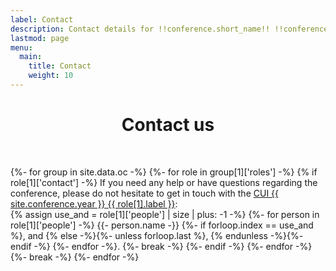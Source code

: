 ```yaml
---
label: Contact
description: Contact details for !!conference.short_name!! !!conference.year!!.
lastmod: page
menu:
  main:
    title: Contact
    weight: 10
---
```


<h1 style="text-align: center;">Contact us</h1>

<br>

{%- for group in site.data.oc -%}
    {%- for role in group[1]['roles'] -%}
        {% if role[1]['contact'] -%}
			If you need any help or have questions regarding the conference, please do not hesitate to get in touch with the <a href="{{ role[1].email }}" title="Send an email to the CUI {{ site.conference.year }} {{ role[1].label }}">CUI {{ site.conference.year }} {{ role[1].label }}</a>: <br>
			{% assign use_and = role[1]['people'] | size | plus: -1 -%}
			{%- for person in role[1]['people'] -%}
				{{- person.name -}}
				{%- if forloop.index == use_and %}, and {% else -%}{%- unless forloop.last %}, {% endunless -%}{%- endif -%}
			{%- endfor -%}.
            {%- break -%}
        {%- endif -%}
    {%- endfor -%}
	{%- break -%}
{%- endfor -%}
